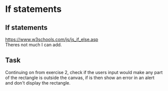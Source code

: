 # If statements

## If statements 
https://www.w3schools.com/js/js_if_else.asp
<br> Theres not much I can add.

## Task
Continuing on from exercise 2, check if the users input would make any part of the rectangle is outside the canvas, if is then show an error in an alert and don't display the rectangle.